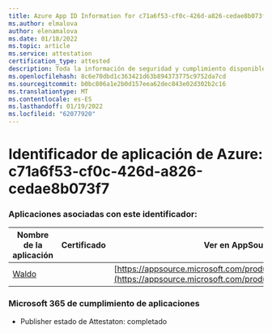 ```yaml
---
title: Azure App ID Information for c71a6f53-cf0c-426d-a826-cedae8b073f7
ms.author: elmalova
author: elenamalova
ms.date: 01/18/2022
ms.topic: article
ms.service: attestation
certification_type: attested
description: Toda la información de seguridad y cumplimiento disponible para c71a6f53-cf0c-426d-a826-cedae8b073f7.
ms.openlocfilehash: 8c6e70dbd1c363421d63b894373775c9752da7cd
ms.sourcegitcommit: b0bc806a1e2b0d157eea62dec843e02d302b2c16
ms.translationtype: MT
ms.contentlocale: es-ES
ms.lasthandoff: 01/19/2022
ms.locfileid: "62077920"
---
```

# <a name="azure-app-id-c71a6f53-cf0c-426d-a826-cedae8b073f7"></a>Identificador de aplicación de Azure: c71a6f53-cf0c-426d-a826-cedae8b073f7


### <a name="apps-associated-with-this-id"></a>Aplicaciones asociadas con este identificador:
| **Nombre de la aplicación** | **Certificado** | **Ver en AppSource** |
|--------------|---------------|-----------------------|
| [Waldo](https://docs.microsoft.com/microsoft-365-app-certification/forward/WA200003139) |  | [https://appsource.microsoft.com/product/office/WA200003139](https://appsource.microsoft.com/product/office/WA200003139) |

### <a name="microsoft-365-app-compliance-status"></a>Microsoft 365 de cumplimiento de aplicaciones
- Publisher estado de Attestaton: completado
